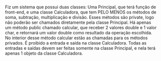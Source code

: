 Fiz um sistema que possui duas classes: Uma Principal, que terá função de
front-end, e uma classe Calculadora, que tem PELO MENOS os métodos de
soma, subtração, multiplicação e divisão. Esses métodos são
private, logo não poderão ser chamados diretamente pela classe Principal.
Há apenas um método public chamado calcular, que receber 2 valores
double e 1 valor char, e retornará um valor double como resultado da operação
escolhida. No interior desse método calcular estão as chamadas para os
métodos privados.
É proibido a entrada e saída na classe Calculadora. Todas as entradas e saídas
devem ser feitas somente na classe Principal, e nela terá apenas 1 objeto da
classe Calculadora.
